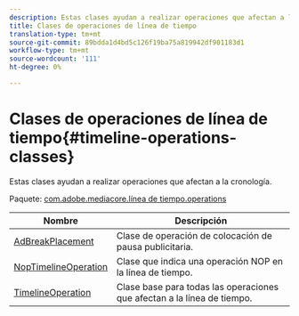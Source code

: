 ```yaml
---
description: Estas clases ayudan a realizar operaciones que afectan a la cronología.
title: Clases de operaciones de línea de tiempo
translation-type: tm+mt
source-git-commit: 89bdda1d4bd5c126f19ba75a819942df901183d1
workflow-type: tm+mt
source-wordcount: '111'
ht-degree: 0%

---
```



# Clases de operaciones de línea de tiempo{#timeline-operations-classes}

Estas clases ayudan a realizar operaciones que afectan a la cronología.

Paquete: [com.adobe.mediacore.línea de tiempo.operations](https://help.adobe.com/en_US/primetime/api/psdk/asdoc-dhls_1.4/com/adobe/mediacore/timeline/operations/package-detail.html)

| Nombre | Descripción |
|---|---|
| [AdBreakPlacement](https://help.adobe.com/en_US/primetime/api/psdk/asdoc-dhls_1.4/com/adobe/mediacore/timeline/operations/AdBreakPlacement.html) | Clase de operación de colocación de pausa publicitaria. |
| [NopTimelineOperation](https://help.adobe.com/en_US/primetime/api/psdk/asdoc-dhls_1.4/com/adobe/mediacore/timeline/operations/NopTimelineOperation.html) | Clase que indica una operación NOP en la línea de tiempo. |
| [TimelineOperation](https://help.adobe.com/en_US/primetime/api/psdk/asdoc-dhls_1.4/com/adobe/mediacore/timeline/operations/TimelineOperation.html) | Clase base para todas las operaciones que afectan a la línea de tiempo. |